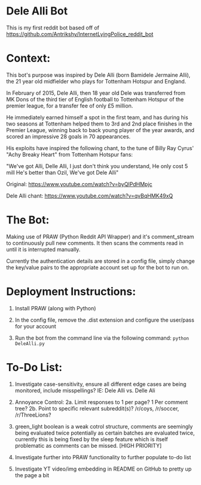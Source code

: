 Dele Alli Bot
==============

This is my first reddit bot based off of https://github.com/Antrikshy/InternetLyingPolice_reddit_bot

Context:
=========
This bot's purpose was inspired by Dele Alli (born Bamidele Jermaine Alli), the
21 year old midfielder who plays for Tottenham Hotspur and England.

In February of 2015, Dele Alli, then 18 year old Dele was transferred from MK Dons of the third tier of English football
to Tottenham Hotspur of the premier league, for a transfer fee of only £5 million.

He immediately earned himself a spot in the first team, and has during his two seasons at Tottenham helped them
to 3rd and 2nd place finishes in the Premier League, winning back to back young player of the year awards, and scored an impressive 28 goals in 70 appearances.

His exploits have inspired the following chant, to the tune of Billy Ray Cyrus' "Achy Breaky Heart" from Tottenham Hotspur fans:

"We've got Alli,
 Delle Alli,
 I just don't think you understand,
 He only cost 5 mill
 He's better than Ozil,
 We've got Dele Alli"

 Original:
 https://www.youtube.com/watch?v=byQIPdHMpjc

 Dele Alli chant:
 https://www.youtube.com/watch?v=qvBqHMK49xQ

The Bot:
==========
Making use of PRAW (Python Reddit API Wrapper) and it's comment_stream to continuously pull new comments.
It then scans the comments read in until it is interrupted manually.

Currently the authentication details are stored in a config file, simply change the key/value pairs to the appropriate
account set up for the bot to run on.

Deployment Instructions:
========================
1. Install PRAW (along with Python)

2. In the config file, remove the .dist extension and configure the user/pass for your account

3. Run the bot from the command line via the following command:
  `python DeleAlli.py`


To-Do List:
===========

1. Investigate case-sensitivity, ensure all different edge cases are being monitored, include misspellings? IE: Dele Alli vs. Delle Ali

2. Annoyance Control:
  2a. Limit responses to 1 per page? 1 Per comment tree?
  2b. Point to specific relevant subreddit(s)? /r/coys, /r/soccer, /r/ThreeLions?

3. green_light boolean is a weak cotrol structure, comments are seemingly being evaluated twice potentially as certain batches
are evaluated twice, currently this is being fixed by the sleep feature which is itself problematic as comments can be missed.
[HIGH PRIORITY]

4. Investigate further into PRAW functionality to further populate to-do list

5. Investigate YT video/img embedding in README on GitHub to pretty up the page a bit
